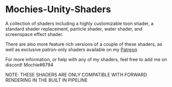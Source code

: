 # Mochies-Unity-Shaders

A collection of shaders including a highly customizable toon shader, a standard shader replacement, particle shader, water shader, and screenspace effect shader. 

There are also more feature rich versions of a couple of these shaders, as well as exclusive patron-only shaders available on my [Patreon](https://www.patreon.com/mochieshaders)

For more information, or help with any of my shaders, feel free to add me on discord! Mochie#8794

NOTE: THESE SHADERS ARE ONLY COMPATIBLE WITH FORWARD RENDERING IN THE BUILT IN PIPELINE
